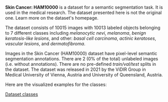 **Skin Cancer: HAM10000** is a dataset for a semantic segmentation task. It is used in the medical research. The dataset presented here is not the original one. Learn more on the dataset's homepage.

The dataset consists of 10015 images with 10013 labeled objects belonging to 7 different classes including *melanocytic nevi*, *melanoma*, *benign keratosis-like lesions*, and other: *basal cell carcinoma*, *actinic keratoses*, *vascular lesions*, and *dermatofibroma*.

Images in the Skin Cancer (HAM10000) dataset have pixel-level semantic segmentation annotations. There are 2 (0% of the total) unlabeled images (i.e. without annotations). There are no pre-defined <i>train/val/test</i> splits in the dataset. The dataset was released in 2021 by the ViDIR Group in Medical University of Vienna, Austria and University of Queensland, Austria.

Here are the visualized examples for the classes:

[Dataset classes](https://github.com/dataset-ninja/skin-cancer-ham10000/raw/main/visualizations/classes_preview.webm)
